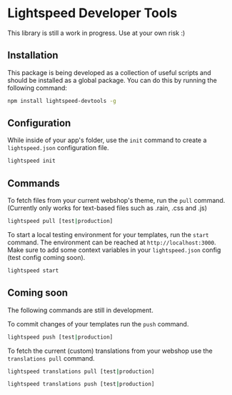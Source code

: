 # Lightspeed Developer Tools

This library is still a work in progress. Use at your own risk :)

## Installation

This package is being developed as a collection of useful scripts and should be installed as a global package. You can do this by running the following command:

```bash
npm install lightspeed-devtools -g
```

## Configuration

While inside of your app's folder, use the `init` command to create a `lightspeed.json` configuration file.

```bash
lightspeed init
```


## Commands

To fetch files from your current webshop's theme, run the `pull` command. (Currently only works for text-based files such as .rain, .css and .js)

```bash
lightspeed pull [test|production]
```

To start a local testing environment for your templates, run the `start` command. The environment can be reached at `http://localhost:3000`.
Make sure to add some context variables in your `lightspeed.json` config (test config coming soon).

```bash
lightspeed start
```

## Coming soon

The following commands are still in development. 

To commit changes of your templates run the `push` command.
```bash
lightspeed push [test|production]
```

To fetch the current (custom) translations from your webshop use the `translations pull` command.
```bash
lightspeed translations pull [test|production]
```

```bash
lightspeed translations push [test|production]
```